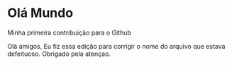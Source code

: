 # Olá Mundo
Minha primeira contribuição para o Github

Olá amigos,
Eu fiz essa edição para corrigir o nome do arquivo que estava defeituoso.
Obrigado pela atençao.
